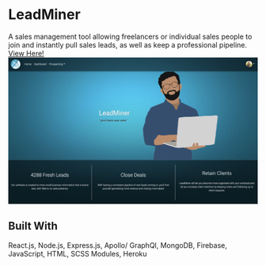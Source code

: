 # LeadMiner
A sales management tool allowing freelancers or individual sales people to join and instantly pull sales leads, as well as keep a professional pipeline.
<br>
[View Here!](https://leadminersite.herokuapp.com/ "View Here")
<br>
![LeadMiner](LeadMiner.png)

## Built With
React.js, Node.js, Express.js, Apollo/ GraphQl, MongoDB, Firebase, JavaScript, HTML, SCSS Modules, Heroku

